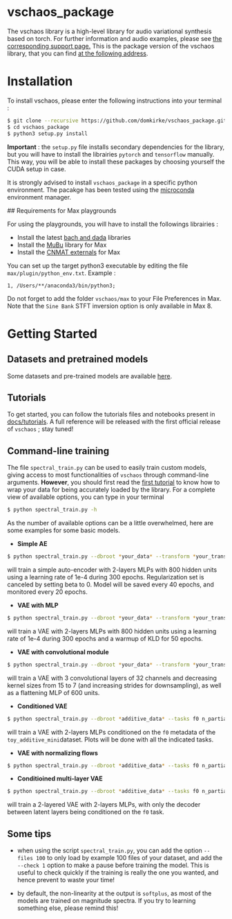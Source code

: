 # vschaos_package

The vschaos library is a high-level library for audio variational synthesis based on torch. For further information and
audio examples, please see [the corresponding support page.](https://domkirke.github.io/vschaos_package/)
This is the package version of the vschaos library, that you can find [at the following address](https://github.com/domkirke/vschaos).

# Installation
To install vschaos, please enter the following instructions into your terminal : 
````bash
$ git clone --recursive https://github.com/domkirke/vschaos_package.git 
$ cd vschaos_package
$ python3 setup.py install
````

**Important** : the `setup.py` file installs secondary dependencies for the library, but you will have to install the librairies `pytorch` and `tensorflow` manually. This way, you will be able to install these packages by choosing yourself the CUDA setup in case.  

It is strongly advised to install `vschaos_package` in a specific python environment. The pacakge has been tested using the [microconda](https://docs.conda.io/en/latest/miniconda.html) environment manager.

## Requirements for Max playgrounds

For using the playgrounds, you will have to install the followings librairies : 
* Install the latest [bach and dada](https://www.bachproject.net/dl/) libraries 
* Install the [MuBu](http://forumnet.ircam.fr/shop/fr/forumnet/59-mubu-pour-max.html) library for Max 
* Install the [CNMAT externals](https://cnmat.berkeley.edu/downloads) for Max

You can set up the target python3 executable by editing the file `max/plugin/python_env.txt`. 
Example : 
```
1, /Users/**/anaconda3/bin/python3;
```
Do not forget to add the folder `vschaos/max` to your File Preferences in Max. Note that the `Sine Bank` STFT inversion option is only available in Max 8.   


# Getting Started 


## Datasets and pretrained models

Some datasets and pre-trained models are available [here](https://www.dropbox.com/sh/cmb9jjd218fcwj6/AADCtHyeBSBoSZqEtwMrNokZa?dl=0). 

## Tutorials
To get started, you can follow the tutorials files and notebooks present in [docs/tutorials](https://github.com/domkirke/vschaos_package/tree/master/docs/tutorials). A full reference will be released with the first official release of `vschaos` ; stay tuned!

## Command-line training
The file `spectral_train.py` can be used to easily train custom models, giving access to most functionalities of `vschaos` through command-line arguments. **However**, you should first read the [first tutorial](https://github.com/domkirke/vschaos_package/blob/release/docs/tutorials/1_datasets.py) to know how to wrap your data for being accurately loaded by the library. For a complete view of available options, you can type in your terminal
```bash
$ python spectral_train.py -h
```
As the number of available options can be a little overwhelmed, here are some examples for some basic models.

* **Simple AE**
```bash
$ python spectral_train.py --dbroot *your_data* --transform *your_transform* --dims 16 --hidden_dims 800 --hidden_num 2 --epochs 300 --lr 1e-4 --beta 0 --save_epochs 40 --plot_epochs 20 
```
will train a simple auto-encoder with 2-layers MLPs with 800 hidden units using a learning rate of 1e-4 during 300 epochs. Regularization set is canceled by setting beta to 0. Model will be saved every 40 epochs, and monitored every 20 epochs. 

* **VAE with MLP**
```bash
$ python spectral_train.py --dbroot *your_data* --transform *your_transform* --dims 16 --hidden_dims 800 --hidden_num 2 --epochs 300 --lr 1e-4 --save_epochs 40 --plot_epochs 20 --warmup 50
```
will train a VAE with 2-layers MLPs with 800 hidden units using a learning rate of 1e-4 during 300 epochs and a warmup of KLD for 50 epochs. 

* **VAE with convolutional module**

```bash
$ python spectral_train.py --dbroot *your_data* --transform *your_transform* --dims 16 --hidden_dims 600 --hidden_num 1 --channels 32 32 32 --kernel_size 15 11 7 --stride 1 2 2 --epochs 300 --lr 1e-4 --save_epochs 40 --plot_epochs 20
```
will train a VAE with 3 convolutional layers of 32 channels and decreasing kernel sizes from 15 to 7 (and increasing strides for downsampling), as well as a flattening MLP of 600 units. 

* **Conditioned VAE**
```bash
$ python spectral_train.py --dbroot *additive_data* --tasks f0 n_partials harmonic_decay --transform *your_transform* --dims 16 --hidden_dims 800 --hidden_num 2 --conditioning f0 --conditioning_target decoder --epochs 300 --lr 1e-4 --save_epochs 40 --plot_epochs 20
```

will train a VAE with 2-layers MLPs conditioned on the `f0` metadata of the `toy_additive_mini`dataset. Plots will be done with all the indicated tasks. 

* **VAE with normalizing flows**
```bash
$ python spectral_train.py --dbroot *additive_data* --tasks f0 n_partials harmonic_decay --transform *your_transform* --dims 16 --hidden_dims 800 --hidden_num 2 --flow_blocks PlanarFlow --flow_length 10 --epochs 300 --lr 1e-4 --save_epochs 40 --plot_epochs 20
```

* **Conditioined multi-layer VAE**
```bash
$ python spectral_train.py --dbroot *additive_data* --tasks f0 n_partials harmonic_decay --transform *your_transform* --dims 16 8 --hidden_dims 800 300 --hidden_num 2 2 --conditioning f0 --conditioning_layer 1 --conditioning_target decoder --flow_blocks PlanarFlow --flow_length 10 --epochs 300 --lr 1e-4 --save_epochs 40 --plot_epochs 20
```

will train a 2-layered VAE with 2-layers MLPs, with only the decoder between latent layers being conditioned on the `f0` task. 

## Some tips

* when using the script `spectral_train.py`, you can add the option `--files 100` to only load by example 100 files of your dataset, and add the `--check 1` option to make a pause before training the model. This is useful to check quickly if the training is really the one you wanted, and hence prevent to waste your time!

* by default, the non-linearity at the output is `softplus`, as most of the models are trained on magnitude spectra. If you try to learning something else, please remind this!
 

